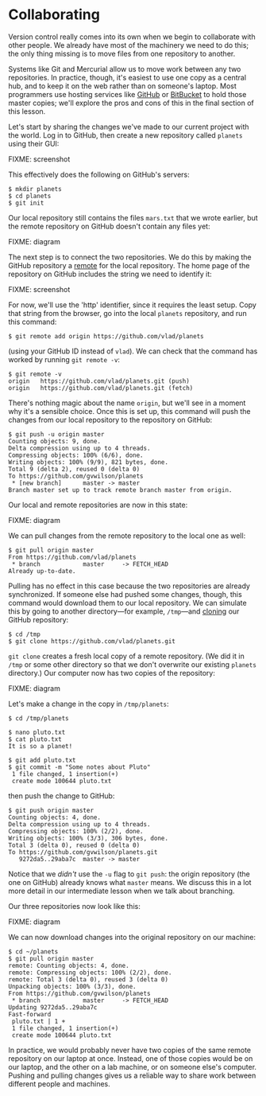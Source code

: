 Collaborating
=============

Version control really comes into its own
when we begin to collaborate with other people.
We already have most of the machinery we need to do this;
the only thing missing is to move files
from one repository to another.

Systems like Git and Mercurial allow us to move work between any two repositories.
In practice,
though,
it's easiest to use one copy as a central hub,
and to keep it on the web rather than on someone's laptop.
Most programmers use hosting services like [GitHub](http://github.com) or [BitBucket](http://bitbucket.org)
to hold those master copies;
we'll explore the pros and cons of this in the final section of this lesson.

Let's start by sharing the changes we've made to our current project with the world.
Log in to GitHub,
then create a new repository called `planets`
using their GUI:

FIXME: screenshot

This effectively does the following on GitHub's servers:

```
$ mkdir planets
$ cd planets
$ git init
```

Our local repository still contains the files `mars.txt` that we wrote earlier,
but the remote repository on GitHub doesn't contain any files yet:

FIXME: diagram

The next step is to connect the two repositories.
We do this by making the GitHub repository a [remote](../gloss.html#repository-remote)
for the local repository.
The home page of the repository on GitHub includes
the string we need to identify it:

FIXME: screenshot

For now,
we'll use the 'http' identifier,
since it requires the least setup.
Copy that string from the browser,
go into the local `planets` repository,
and run this command:

```
$ git remote add origin https://github.com/vlad/planets
```

(using your GitHub ID instead of `vlad`).
We can check that the command has worked by running `git remote -v`:

```
$ git remote -v
origin   https://github.com/vlad/planets.git (push)
origin   https://github.com/vlad/planets.git (fetch)
```

There's nothing magic about the name `origin`,
but we'll see in a moment why it's a sensible choice.
Once this is set up,
this command will push the changes from our local repository
to the repository on GitHub:

```
$ git push -u origin master
Counting objects: 9, done.
Delta compression using up to 4 threads.
Compressing objects: 100% (6/6), done.
Writing objects: 100% (9/9), 821 bytes, done.
Total 9 (delta 2), reused 0 (delta 0)
To https://github.com/gvwilson/planets
 * [new branch]      master -> master
Branch master set up to track remote branch master from origin.
```

Our local and remote repositories are now in this state:

FIXME: diagram

We can pull changes from the remote repository to the local one as well:

```
$ git pull origin master
From https://github.com/vlad/planets
 * branch            master     -> FETCH_HEAD
Already up-to-date.
```

Pulling has no effect in this case
because the two repositories are already synchronized.
If someone else had pushed some changes,
though,
this command would download them to our local repository.
We can simulate this by going to another directory&mdash;for example, `/tmp`&mdash;and
[cloning](../gloss.html#repository-clone) our GitHub repository:

```
$ cd /tmp
$ git clone https://github.com/vlad/planets.git
```

`git clone` creates a fresh local copy of a remote repository.
(We did it in `/tmp` or some other directory so that we don't overwrite our existing `planets` directory.)
Our computer now has two copies of the repository:

FIXME: diagram

Let's make a change in the copy in `/tmp/planets`:

```
$ cd /tmp/planets

$ nano pluto.txt
$ cat pluto.txt
It is so a planet!

$ git add pluto.txt
$ git commit -m "Some notes about Pluto"
 1 file changed, 1 insertion(+)
 create mode 100644 pluto.txt
```

then push the change to GitHub:

```
$ git push origin master
Counting objects: 4, done.
Delta compression using up to 4 threads.
Compressing objects: 100% (2/2), done.
Writing objects: 100% (3/3), 306 bytes, done.
Total 3 (delta 0), reused 0 (delta 0)
To https://github.com/gvwilson/planets.git
   9272da5..29aba7c  master -> master
```

Notice that we *didn't* use the `-u` flag to `git push`:
the origin repository (the one on GitHub) already knows what `master` means.
We discuss this in a lot more detail in our intermediate lesson
when we talk about branching.

Our three repositories now look like this:

FIXME: diagram

We can now download changes into the original repository on our machine:

```
$ cd ~/planets
$ git pull origin master
remote: Counting objects: 4, done.
remote: Compressing objects: 100% (2/2), done.
remote: Total 3 (delta 0), reused 3 (delta 0)
Unpacking objects: 100% (3/3), done.
From https://github.com/gvwilson/planets
 * branch            master     -> FETCH_HEAD
Updating 9272da5..29aba7c
Fast-forward
 pluto.txt | 1 +
 1 file changed, 1 insertion(+)
 create mode 100644 pluto.txt
```

In practice,
we would probably never have two copies of the same remote repository
on our laptop at once.
Instead,
one of those copies would be on our laptop,
and the other on a lab machine,
or on someone else's computer.
Pushing and pulling changes gives us a reliable way
to share work between different people and machines.
